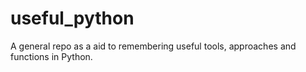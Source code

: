 # useful_python
 A general repo as a aid to remembering useful tools, approaches and functions in Python.
